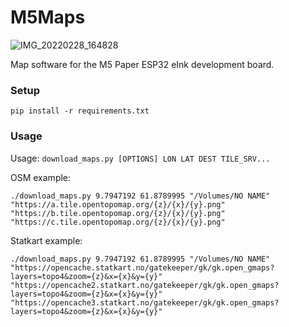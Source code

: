 # M5Maps


![IMG_20220228_164828](https://user-images.githubusercontent.com/1772890/206997306-7191108e-2354-4826-80c3-376ca505c70c.jpg)

Map software for the M5 Paper ESP32 eInk development board.

### Setup

```shell
pip install -r requirements.txt
```

### Usage

Usage: `download_maps.py [OPTIONS] LON LAT DEST TILE_SRV...`


OSM example:

```shell
./download_maps.py 9.7947192 61.8789995 "/Volumes/NO NAME" "https://a.tile.opentopomap.org/{z}/{x}/{y}.png" "https://b.tile.opentopomap.org/{z}/{x}/{y}.png" "https://c.tile.opentopomap.org/{z}/{x}/{y}.png"
```

Statkart example:

```shell
./download_maps.py 9.7947192 61.8789995 "/Volumes/NO NAME" "https://opencache.statkart.no/gatekeeper/gk/gk.open_gmaps?layers=topo4&zoom={z}&x={x}&y={y}" "https://opencache2.statkart.no/gatekeeper/gk/gk.open_gmaps?layers=topo4&zoom={z}&x={x}&y={y}" "https://opencache3.statkart.no/gatekeeper/gk/gk.open_gmaps?layers=topo4&zoom={z}&x={x}&y={y}"
```

